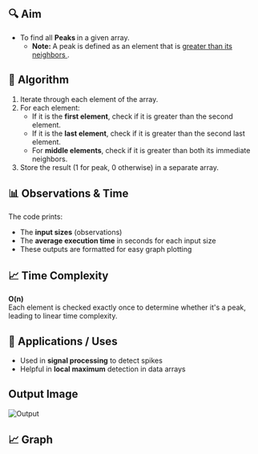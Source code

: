 <!-- Part 1: Aim -->
## 🔍 Aim
<p>
<ul>
<li> To find all <b> Peaks </b> in a given array.
<ul> <li> <b> Note: </b> A peak is defined as an element that is <u> greater than its neighbors </u>. </li> </ul>
</li>
</ul>
</p>

## 🧠 Algorithm
1. Iterate through each element of the array.
2. For each element:
   - If it is the **first element**, check if it is greater than the second element.
   - If it is the **last element**, check if it is greater than the second last element.
   - For **middle elements**, check if it is greater than both its immediate neighbors.
3. Store the result (1 for peak, 0 otherwise) in a separate array.
<!-- 
4. Measure the runtime for different input sizes and calculate the average over 100 iterations for each size.
5. Output the observation array and time array for plotting time complexity.
-->

## 📊 Observations & Time
The code prints:
- The **input sizes** (observations)
- The **average execution time** in seconds for each input size
- These outputs are formatted for easy graph plotting

## 📈 Time Complexity
**O(n)**  
Each element is checked exactly once to determine whether it's a peak, leading to linear time complexity.

## 🚀 Applications / Uses
- Used in **signal processing** to detect spikes
- Helpful in **local maximum** detection in data arrays
<!-- - Common interview question for practicing array manipulation and algorithm analysis -->

## Output Image
![Output](./OUTPUT%20IMAGES/P1%20%5Bcpp%5D".png "Text to show on mouseover")
## 📈 Graph
